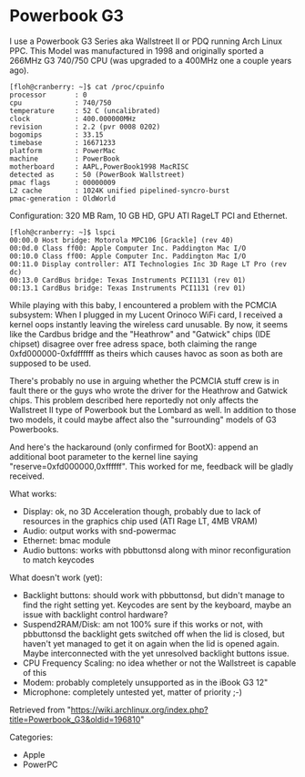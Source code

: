 Powerbook G3
============

I use a Powerbook G3 Series aka Wallstreet II or PDQ running Arch Linux
PPC. This Model was manufactured in 1998 and originally sported a 266MHz
G3 740/750 CPU (was upgraded to a 400MHz one a couple years ago).

    [floh@cranberry: ~]$ cat /proc/cpuinfo
    processor       : 0
    cpu             : 740/750
    temperature     : 52 C (uncalibrated)
    clock           : 400.000000MHz
    revision        : 2.2 (pvr 0008 0202)
    bogomips        : 33.15
    timebase        : 16671233
    platform        : PowerMac
    machine         : PowerBook
    motherboard     : AAPL,PowerBook1998 MacRISC
    detected as     : 50 (PowerBook Wallstreet)
    pmac flags      : 00000009
    L2 cache        : 1024K unified pipelined-syncro-burst
    pmac-generation : OldWorld

Configuration: 320 MB Ram, 10 GB HD, GPU ATI RageLT PCI and Ethernet.

    [floh@cranberry: ~]$ lspci
    00:00.0 Host bridge: Motorola MPC106 [Grackle] (rev 40)
    00:0d.0 Class ff00: Apple Computer Inc. Paddington Mac I/O
    00:10.0 Class ff00: Apple Computer Inc. Paddington Mac I/O
    00:11.0 Display controller: ATI Technologies Inc 3D Rage LT Pro (rev dc)
    00:13.0 CardBus bridge: Texas Instruments PCI1131 (rev 01)
    00:13.1 CardBus bridge: Texas Instruments PCI1131 (rev 01)

While playing with this baby, I encountered a problem with the PCMCIA
subsystem: When I plugged in my Lucent Orinoco WiFi card, I received a
kernel oops instantly leaving the wireless card unusable. By now, it
seems like the Cardbus bridge and the "Heathrow" and "Gatwick" chips
(IDE chipset) disagree over free adress space, both claiming the range
0xfd000000-0xfdffffff as theirs which causes havoc as soon as both are
supposed to be used.

There's probably no use in arguing whether the PCMCIA stuff crew is in
fault there or the guys who wrote the driver for the Heathrow and
Gatwick chips. This problem described here reportedly not only affects
the Wallstreet II type of Powerbook but the Lombard as well. In addition
to those two models, it could maybe affect also the "surrounding" models
of G3 Powerbooks.

And here's the hackaround (only confirmed for BootX): append an
additional boot parameter to the kernel line saying
"reserve=0xfd000000,0xffffff". This worked for me, feedback will be
gladly received.

What works:

-   Display: ok, no 3D Acceleration though, probably due to lack of
    resources in the graphics chip used (ATI Rage LT, 4MB VRAM)
-   Audio: output works with snd-powermac
-   Ethernet: bmac module
-   Audio buttons: works with pbbuttonsd along with minor
    reconfiguration to match keycodes

What doesn't work (yet):

-   Backlight buttons: should work with pbbuttonsd, but didn't manage to
    find the right setting yet. Keycodes are sent by the keyboard, maybe
    an issue with backlight control hardware?
-   Suspend2RAM/Disk: am not 100% sure if this works or not, with
    pbbuttonsd the backlight gets switched off when the lid is closed,
    but haven't yet managed to get it on again when the lid is opened
    again. Maybe interconnected with the yet unresolved backlight
    buttons issue.
-   CPU Frequency Scaling: no idea whether or not the Wallstreet is
    capable of this
-   Modem: probably completely unsupported as in the iBook G3 12"
-   Microphone: completely untested yet, matter of priority ;-)

Retrieved from
"https://wiki.archlinux.org/index.php?title=Powerbook_G3&oldid=196810"

Categories:

-   Apple
-   PowerPC
